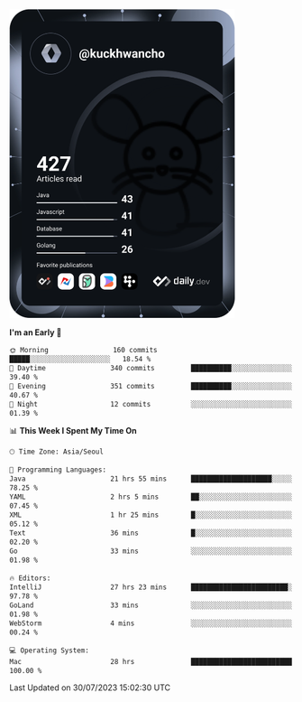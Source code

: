 <a href="https://app.daily.dev/kuckhwancho"><img src="https://github.com/kuckjwi0928/kuckjwi0928/blob/master/devcard.svg" width="400" alt="Kuckjwi Devcard"/></a>

<!--START_SECTION:waka-->
**I'm an Early 🐤** 

```text
🌞 Morning                160 commits         █████░░░░░░░░░░░░░░░░░░░░   18.54 % 
🌆 Daytime                340 commits         ██████████░░░░░░░░░░░░░░░   39.40 % 
🌃 Evening                351 commits         ██████████░░░░░░░░░░░░░░░   40.67 % 
🌙 Night                  12 commits          ░░░░░░░░░░░░░░░░░░░░░░░░░   01.39 % 
```


📊 **This Week I Spent My Time On** 

```text
🕑︎ Time Zone: Asia/Seoul

💬 Programming Languages: 
Java                     21 hrs 55 mins      ████████████████████░░░░░   78.25 % 
YAML                     2 hrs 5 mins        ██░░░░░░░░░░░░░░░░░░░░░░░   07.45 % 
XML                      1 hr 25 mins        █░░░░░░░░░░░░░░░░░░░░░░░░   05.12 % 
Text                     36 mins             █░░░░░░░░░░░░░░░░░░░░░░░░   02.20 % 
Go                       33 mins             ░░░░░░░░░░░░░░░░░░░░░░░░░   01.98 % 

🔥 Editors: 
IntelliJ                 27 hrs 23 mins      ████████████████████████░   97.78 % 
GoLand                   33 mins             ░░░░░░░░░░░░░░░░░░░░░░░░░   01.98 % 
WebStorm                 4 mins              ░░░░░░░░░░░░░░░░░░░░░░░░░   00.24 % 

💻 Operating System: 
Mac                      28 hrs              █████████████████████████   100.00 % 
```


 Last Updated on 30/07/2023 15:02:30 UTC
<!--END_SECTION:waka-->
